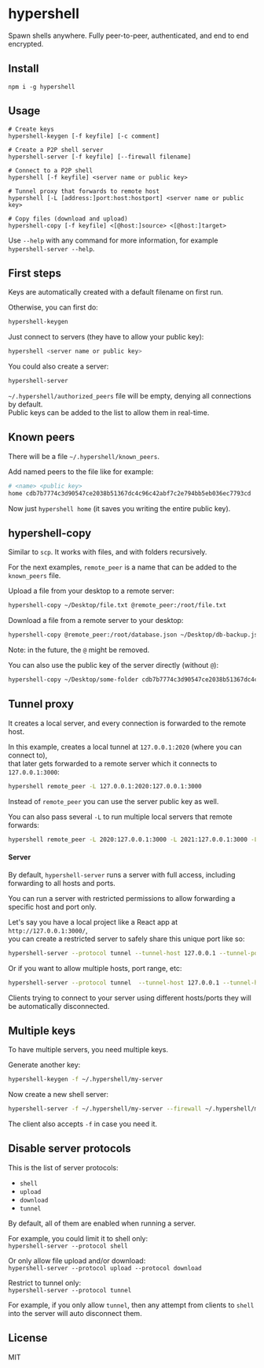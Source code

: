# hypershell

Spawn shells anywhere. Fully peer-to-peer, authenticated, and end to end encrypted.

## Install
```
npm i -g hypershell
```

## Usage
```shell
# Create keys
hypershell-keygen [-f keyfile] [-c comment]

# Create a P2P shell server
hypershell-server [-f keyfile] [--firewall filename]

# Connect to a P2P shell
hypershell [-f keyfile] <server name or public key>

# Tunnel proxy that forwards to remote host
hypershell [-L [address:]port:host:hostport] <server name or public key>

# Copy files (download and upload)
hypershell-copy [-f keyfile] <[@host:]source> <[@host:]target>
```

Use `--help` with any command for more information, for example `hypershell-server --help`.

## First steps
Keys are automatically created with a default filename on first run.

Otherwise, you can first do:
```bash
hypershell-keygen
```

Just connect to servers (they have to allow your public key):
```bash
hypershell <server name or public key>
```

You could also create a server:
```bash
hypershell-server
```

`~/.hypershell/authorized_peers` file will be empty, denying all connections by default.\
Public keys can be added to the list to allow them in real-time.

## Known peers
There will be a file `~/.hypershell/known_peers`.

Add named peers to the file like for example:
```bash
# <name> <public key>
home cdb7b7774c3d90547ce2038b51367dc4c96c42abf7c2e794bb5eb036ec7793cd 
```

Now just `hypershell home` (it saves you writing the entire public key).

## hypershell-copy
Similar to `scp`. It works with files, and with folders recursively.

For the next examples, `remote_peer` is a name that can be added to the `known_peers` file.

Upload a file from your desktop to a remote server:
```bash
hypershell-copy ~/Desktop/file.txt @remote_peer:/root/file.txt
```

Download a file from a remote server to your desktop:
```bash
hypershell-copy @remote_peer:/root/database.json ~/Desktop/db-backup.json
```

Note: in the future, the `@` might be removed.

You can also use the public key of the server directly (without `@`):
```bash
hypershell-copy ~/Desktop/some-folder cdb7b7774c3d90547ce2038b51367dc4c96c42abf7c2e794bb5eb036ec7793cd:/root/backup-folder
```

## Tunnel proxy

It creates a local server, and every connection is forwarded to the remote host.

In this example, creates a local tunnel at `127.0.0.1:2020` (where you can connect to),\
that later gets forwarded to a remote server which it connects to `127.0.0.1:3000`:
```bash
hypershell remote_peer -L 127.0.0.1:2020:127.0.0.1:3000
```

Instead of `remote_peer` you can use the server public key as well.

You can also pass several `-L` to run multiple local servers that remote forwards:
```bash
hypershell remote_peer -L 2020:127.0.0.1:3000 -L 2021:127.0.0.1:3000 -L 2022:127.0.0.1:3000
```

#### Server

By default, `hypershell-server` runs a server with full access, including forwarding to all hosts and ports.

You can run a server with restricted permissions to allow forwarding a specific host and port only.

Let's say you have a local project like a React app at `http://127.0.0.1:3000/`,\
you can create a restricted server to safely share this unique port like so:

```bash
hypershell-server --protocol tunnel --tunnel-host 127.0.0.1 --tunnel-port 3000
```

Or if you want to allow multiple hosts, port range, etc:

```bash
hypershell-server --protocol tunnel  --tunnel-host 127.0.0.1 --tunnel-host 192.168.0.25 --tunnel-port 1080 --tunnel-port 3000 --tunnel-port 4100-4200
```

Clients trying to connect to your server using different hosts/ports they will be automatically disconnected.

## Multiple keys
To have multiple servers, you need multiple keys.

Generate another key:
```bash
hypershell-keygen -f ~/.hypershell/my-server
```

Now create a new shell server:
```bash
hypershell-server -f ~/.hypershell/my-server --firewall ~/.hypershell/my-server-firewall
```

The client also accepts `-f` in case you need it.

## Disable server protocols

This is the list of server protocols:
- `shell`
- `upload`
- `download`
- `tunnel`

By default, all of them are enabled when running a server.

For example, you could limit it to shell only:\
`hypershell-server --protocol shell`

Or only allow file upload and/or download:\
`hypershell-server --protocol upload --protocol download`

Restrict to tunnel only:\
`hypershell-server --protocol tunnel`

For example, if you only allow `tunnel`, then any attempt from clients to `shell` into the server will auto disconnect them.

## License
MIT
